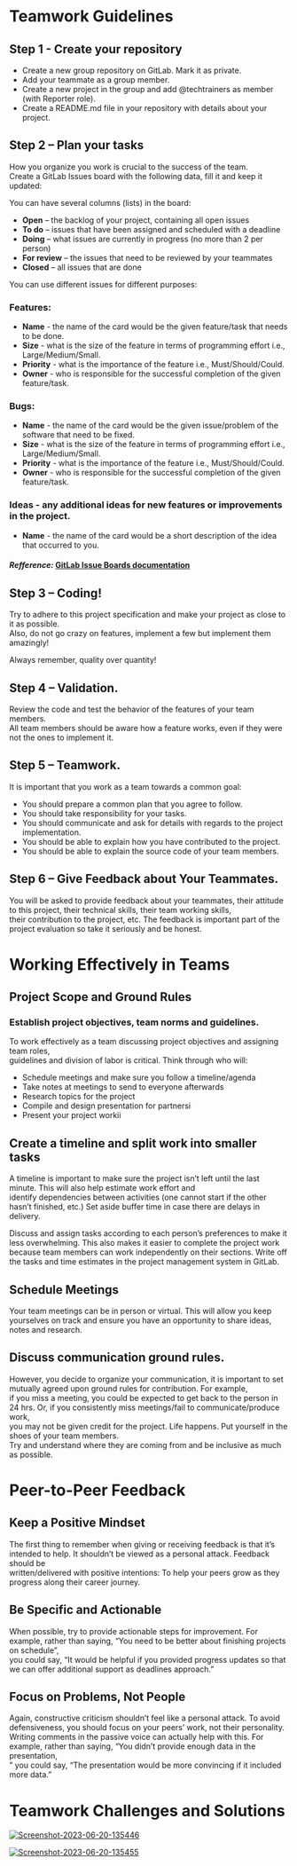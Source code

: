 # **Teamwork Guidelines**

## **Step 1 - Create your repository**   
- Create a new group repository on GitLab. Mark it as private.
- Add your teammate as a group member.
- Create a new project in the group and add @techtrainers as member (with Reporter role).
- Create a README.md file in your repository with details about your project.

## **Step 2 – Plan your tasks**

How you organize you work is crucial to the success of the team.  
Create a GitLab Issues board with the following data, fill it and keep it updated:

You can have several columns (lists) in the board:

- **Open** – the backlog of your project, containing all open issues  
- **To do** – issues that have been assigned and scheduled with a deadline  
- **Doing** – what issues are currently in progress (no more than 2 per person)  
- **For review** – the issues that need to be reviewed by your teammates  
- **Closed** – all issues that are done

You can use different issues for different purposes:

### **Features:**

- **Name** - the name of the card would be the given feature/task that needs to be done.  
- **Size** - what is the size of the feature in terms of programming effort i.e., Large/Medium/Small.  
- **Priority** - what is the importance of the feature i.e., Must/Should/Could.  
- **Owner** - who is responsible for the successful completion of the given feature/task.  

### **Bugs:**

- **Name** - the name of the card would be the given issue/problem of the software that need to be fixed.
- **Size** - what is the size of the feature in terms of programming effort i.e., Large/Medium/Small.
- **Priority** - what is the importance of the feature i.e., Must/Should/Could.
- **Owner** - who is responsible for the successful completion of the given feature/task.

### **Ideas** - any additional ideas for new features or improvements in the project.

- **Name** - the name of the card would be a short description of the idea that occurred to you.

#### **_Refference:_** [GitLab Issue Boards documentation](https://docs.gitlab.com/ee/user/project/issue_board.html)

## **Step 3 – Coding!**

Try to adhere to this project specification and make your project as close to it as possible.  
Also, do not go crazy on features, implement a few but implement them amazingly!

Always remember, quality over quantity!

## **Step 4 – Validation.**

Review the code and test the behavior of the features of your team members.  
All team members should be aware how a feature works, even if they were not the ones to implement it.

## **Step 5 – Teamwork.**

It is important that you work as a team towards a common goal:

- You should prepare a common plan that you agree to follow.  
- You should take responsibility for your tasks.  
- You should communicate and ask for details with regards to the project implementation.  
- You should be able to explain how you have contributed to the project.  
- You should be able to explain the source code of your team members.  

## **Step 6 – Give Feedback about Your Teammates.**

You will be asked to provide feedback about your teammates, their attitude to this project, their technical skills, their team working skills,  
their contribution to the project, etc. The feedback is important part of the project evaluation so take it seriously and be honest.

# **Working Effectively in Teams**

## **Project Scope and Ground Rules**

### **Establish project objectives, team norms and guidelines.**

To work effectively as a team discussing project objectives and assigning team roles,  
guidelines and division of labor is critical. Think through who will:

- Schedule meetings and make sure you follow a timeline/agenda  
- Take notes at meetings to send to everyone afterwards  
- Research topics for the project  
- Compile and design presentation for partnersi  
- Present your project workii  

## **Create a timeline and split work into smaller tasks**

A timeline is important to make sure the project isn’t left until the last minute. This will also help estimate work effort and  
identify dependencies between activities (one cannot start if the other hasn’t finished, etc.) Set aside buffer time in case there are delays in delivery.

Discuss and assign tasks according to each person’s preferences to make it less overwhelming. This also makes it easier to complete the project work because 
team members can work independently on their sections. Write off the tasks and time estimates in the project management system in GitLab.

## **Schedule Meetings**

Your team meetings can be in person or virtual. This will allow you keep yourselves on track and ensure you have an opportunity to share ideas, notes and research.

## **Discuss communication ground rules.**

However, you decide to organize your communication, it is important to set mutually agreed upon ground rules for contribution. For example,  
if you miss a meeting, you could be expected to get back to the person in 24 hrs. Or, if you consistently miss meetings/fail to communicate/produce work,  
you may not be given credit for the project. Life happens. Put yourself in the shoes of your team members.  
Try and understand where they are coming from and be inclusive as much as possible.

# **Peer-to-Peer Feedback**

## **Keep a Positive Mindset**

The first thing to remember when giving or receiving feedback is that it’s intended to help. It shouldn’t be viewed as a personal attack. Feedback should be  
written/delivered with positive intentions: To help your peers grow as they progress along their career journey.

## **Be Specific and Actionable**

When possible, try to provide actionable steps for improvement. For example, rather than saying, “You need to be better about finishing projects on schedule”,  
you could say, “It would be helpful if you provided progress updates so that we can offer additional support as deadlines approach.”

## **Focus on Problems, Not People**

Again, constructive criticism shouldn’t feel like a personal attack. To avoid defensiveness, you should focus on your peers’ work, not their personality.  
Writing comments in the passive voice can actually help with this. For example, rather than saying, “You didn’t provide enough data in the presentation,  
” you could say, “The presentation would be more convincing if it included more data.”

# **Teamwork Challenges and Solutions**

<a href="https://ibb.co/PDBbxSr"><img src="https://i.ibb.co/phCs2m1/Screenshot-2023-06-20-135446.png" alt="Screenshot-2023-06-20-135446" border="0"></a>

<a href="https://ibb.co/fvxdnsm"><img src="https://i.ibb.co/741tRq7/Screenshot-2023-06-20-135455.png" alt="Screenshot-2023-06-20-135455" border="0"></a>